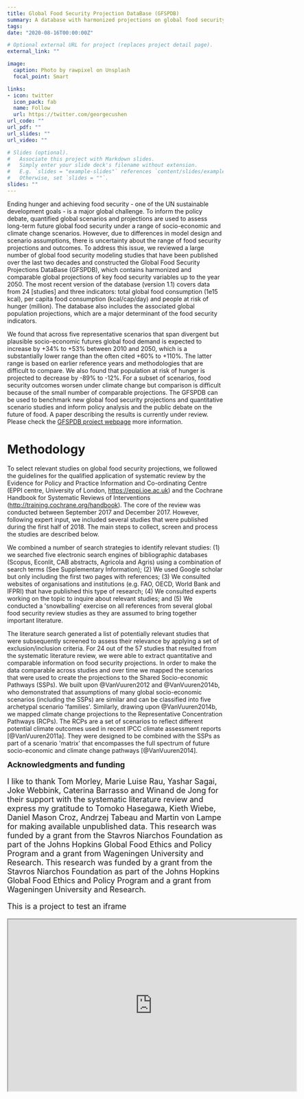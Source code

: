 ```yaml
---
title: Global Food Security Projection DataBase (GFSPDB)
summary: A database with harmonized projections on global food security up to 2050.
tags: 
date: "2020-08-16T00:00:00Z"

# Optional external URL for project (replaces project detail page).
external_link: ""

image:
  caption: Photo by rawpixel on Unsplash
  focal_point: Smart

links:
- icon: twitter
  icon_pack: fab
  name: Follow
  url: https://twitter.com/georgecushen
url_code: ""
url_pdf: ""
url_slides: ""
url_video: ""

# Slides (optional).
#   Associate this project with Markdown slides.
#   Simply enter your slide deck's filename without extension.
#   E.g. `slides = "example-slides"` references `content/slides/example-slides.md`.
#   Otherwise, set `slides = ""`.
slides: ""
---
```



Ending hunger and achieving food security - one of the UN sustainable development goals - is a major global challenge. To inform the policy debate, quantified global scenarios and projections are used to assess long-term future global food security under a range of socio-economic and climate change scenarios. However, due to differences in model design and scenario assumptions, there is uncertainty about the range of food security projections and outcomes. To address this issue, we reviewed a large number of global food security modeling studies that have been published over the last two decades and constructed the Global Food Security Projections DataBase (GFSPDB), which contains harmonized and comparable global projections of key food security variables up to the year 2050. The most recent version of the database (version 1.1) covers data from 24 [studies] and three indicators: total global food consumption (1e15 kcal), per capita food consumption (kcal/cap/day) and people at risk of hunger (million). The database also includes the associated global population projections, which are a major determinant of the food security indicators.

We found that across five representative scenarios that span divergent but plausible socio-economic futures global food demand is expected to increase by +34% to +53% between 2010 and 2050, which is a substantially lower range than the often cited +60% to +110%. The latter range is based on earlier reference years and methodologies that are difficult to compare. We also found that population at risk of hunger is projected to decrease by -89% to -12%. For a subset of scenarios, food security outcomes worsen under climate change but comparison is difficult because of the small number of comparable projections. The GFSPDB can be used to benchmark new global food security projections and quantitative scenario studies and inform policy analysis and the public debate on the future of food. A paper describing the results is currently under review. Please check the [GFSPDB project webpage](https://www.michielvandijk.org/project/gfsdb/) more information.


# Methodology

To select relevant studies on global food security projections, we followed the guidelines for the qualified application of systematic review by the Evidence for Policy and Practice Information and Co-ordinating Centre (EPPI centre, University of London, https://eppi.ioe.ac.uk) and the Cochrane Handbook for Systematic Reviews of Interventions (http://training.cochrane.org/handbook). The core of the review was conducted between September 2017 and December 2017. However, following expert input, we included several studies that were published during the first half of 2018. The main steps to collect, screen and process the studies are described below. 

We combined a number of search strategies to identify relevant studies: (1) we searched five electronic search engines of bibliographic databases (Scopus, Econlit, CAB abstracts, Agricola and Agris) using a combination of search terms (See Supplementary Information); (2) We used Google scholar but only including the first two pages with references; (3) We consulted websites of organisations and institutions (e.g. FAO, OECD, World Bank and IFPRI) that have published this type of research; (4) We consulted experts working on the topic to inquire about relevant studies; and (5) We conducted a 'snowballing' exercise on all references from several global food security review studies as they are assumed to bring together important literature. 

The literature search generated a list of potentially relevant studies that were subsequently screened to assess their relevance by applying a set of exclusion/inclusion criteria. For 24 out of the 57 studies that resulted from the systematic literature review, we were able to extract quantitative and comparable information on food security projections. In order to make the data comparable across studies and over time we mapped the scenarios that were used to create the projections to the Shared Socio-economic Pathways (SSPs). We built upon @VanVuuren2012 and @VanVuuren2014b, who demonstrated that assumptions of many global socio-economic scenarios (including the SSPs) are similar and can be classified into five archetypal scenario 'families'. Similarly, drawing upon @VanVuuren2014b, we mapped climate change projections to the Representative Concentration Pathways (RCPs). The RCPs are a set of scenarios to reflect different potential climate outcomes used in recent IPCC climate assessment reports [@VanVuuren2011a]. They were designed to be combined with the SSPs as part of a scenario 'matrix' that encompasses the full spectrum of future socio-economic and climate change pathways [@VanVuuren2014]. 


<font size="4"> __Acknowledgments and funding__

I like to thank  Tom Morley, Marie Luise Rau, Yashar Sagai, Joke Webbink, Caterina Barrasso and Winand de Jong for their support with the systematic literature review and express my gratitude to Tomoko Hasegawa, Kieth Wiebe, Daniel Mason Croz, Andrzej Tabeau and Martin von Lampe for making available unpublished data. This research was funded by a grant from the Stavros Niarchos Foundation as part of the Johns Hopkins Global Food Ethics and Policy Program and a grant from Wageningen University and Research. This research was funded by a grant from the Stavros Niarchos Foundation as part of the Johns Hopkins Global Food Ethics and Policy Program and a grant from Wageningen University and Research. 


This is a project to test an iframe


<iframe src="https://michielvandijk.shinyapps.io/gfsp_db_dashboard/" width="672" height="400px">